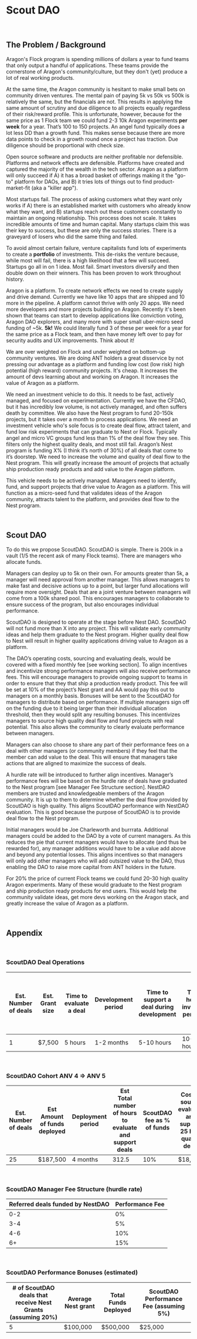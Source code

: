 # Scout DAO

<br>

## The Problem / Background 

Aragon's Flock program is spending millions of dollars a year to fund teams that only output a handful of applications. These teams provide the cornerstone of Aragon's community/culture, but they don't (yet) produce a lot of real working products.

At the same time, the Aragon community is hesitant to make small bets on community driven ventures. The mental pain of paying 5k vs 50k vs 500k is relatively the same, but the financials are not. This results in applying the same amount of scrutiny and due diligence to all projects equally regardless of their risk/reward profile. This is unfortunate, however, because for the same price as 1 Flock team we could fund 2-3 10k Aragon experiments **per week** for a year. That’s 100 to 150 projects. An angel fund typically does a lot less DD than a growth fund. This makes sense because there are more data points to check in a growth round once a project has traction. Due diligence should be proportional with check size.

Open source software and products are neither profitable nor defensible. Platforms and network effects are defensible. Platforms have created and captured the majority of the wealth in the tech sector. Aragon as a platform will only succeed if A) it has a broad basket of offerings making it the "go-to" platform for DAOs, and B) it tries lots of things out to find product-market-fit (aka a "killer app").

Most startups fail. The process of asking customers what they want only works if A) there is an established market with customers who already know what they want, and B) startups reach out these customers constantly to maintain an ongoing relationship. This process does not scale. It takes incredible amounts of time and human capital. Many startups claim this was their key to success, but these are only the success stories. There is a graveyard of losers who did the same thing and failed.

To avoid almost certain failure, venture capitalists fund lots of experiments to create a **portfolio** of investments. This de-risks the venture because, while most will fail, there is a high likelihood that a few will succeed. Startups go all in on 1 idea. Most fail. Smart investors diversify and then double down on their winners. This has been proven to work throughout history. 

Aragon is a platform. To create network effects we need to create supply and drive demand. Currently we have like 10 apps that are shipped and 10 more in the pipeline. A platform cannot thrive with only 20 apps. We need more developers and more projects building on Aragon. Recently it's been shown that teams can start to develop applications like conviction voting, Aragon DAO explorers, and many more with super small uber-micro seed funding of ~5k. **5k!** We could literally fund 3 of these per week for a year for the same price as a Flock team, and then have money left over to pay for security audits and UX improvements. Think about it! 

We are over weighted on Flock and under weighted on bottom-up community ventures. We are doing ANT holders a great disservice by not pressing our advantage as a platform and funding low cost (low risk) high potential (high reward) community projects. It's cheap. It increases the amount of devs learning about and working on Aragon. It increases the value of Aragon as a platform.

We need an investment vehicle to do this. It needs to be fast, actively managed, and focused on experimentation. Currently we have the CFDAO, but it has incredibly low volume, is not actively managed, and often suffers death by committee. We also have the Nest program to fund 20-150k projects, but it takes over a month to process applications. We need an investment vehicle who's sole focus is to create deal flow, attract talent, and fund low risk experiments that can graduate to Nest or Flock. Typically angel and micro VC groups fund less than 1% of the deal flow they see. This filters only the highest quality deals, and most still fail. Aragon’s Nest program is funding X% (I think it’s north of 30%) of all deals that come to it’s doorstep. We need to increase the volume and quality of deal flow to the Nest program. This will greatly increase the amount of projects that actually ship production ready products and add value to the Aragon platform.

This vehicle needs to be actively managed. Managers need to identify, fund, and support projects that drive value to Aragon as a platform. This will function as a micro-seed fund that validates ideas of the Aragon community, attracts talent to the platform, and provides deal flow to the Nest program. 

<br>

## Scout DAO

To do this we propose ScoutDAO. ScoutDAO is simple. There is 200k in a vault (1/5 the recent ask of many Flock teams). There are managers who allocate funds. 

Managers can deploy up to 5k on their own. For amounts greater than 5k, a manager will need approval from another manager. This allows managers to make fast and decisive actions up to a point, but larger fund allocations will require more oversight. Deals that are a joint venture between managers will come from a 100k shared pool. This encourages managers to collaborate to ensure success of the program, but also encourages individual performance.

ScoutDAO is designed to operate at the stage before Nest DAO.  ScoutDAO will not fund more than X into any project. This will validate early community ideas and help them graduate to the Nest program. Higher quality deal flow to Nest will result in higher quality applications driving value to Aragon as a platform. 

The DAO’s operating costs, sourcing and evaluating deals, would be covered with a fixed monthly fee [see working section]. To align incentives and incentivize strong performance managers will also receive performance fees.  This will encourage managers to provide ongoing support to teams in order to ensure that they that ship a production ready product. This fee will be set at 10% of the project’s Nest grant and AA would pay this out to managers on a monthly basis. Bonuses will be sent to the ScoutDAO for managers to distribute based on performance. If multiple managers sign off on the funding due to it being larger than their individual allocation threshold, then they would split any resulting bonuses. This incentivizes managers to source high quality deal flow and fund projects with real potential. This also allows the community to clearly evaluate performance between managers.

Managers can also choose to share any part of their performance fees on a deal with other managers (or community members) if they feel that the member can add value to the deal. This will ensure that managers take actions that are aligned to maximize the success of deals. 

A hurdle rate will be introduced to further align incentives. Manager’s performance fees will be based on the hurdle rate of deals have graduated to the Nest program [see Manager Fee Structure section]. NestDAO members are trusted and knowledgeable members of the Aragon community. It is up to them to determine whether the deal flow provided by ScoutDAO is high quality. This aligns ScoutDAO performance with NestDAO evaluation. This is good because the purpose of ScoutDAO is to provide deal flow to the Nest program. 

Initial managers would be Joe Charleworth and burrrata. Additional managers could be added to the DAO by a vote of current managers. As this reduces the pie that current managers would have to allocate (and thus be rewarded for), any manager additions would have to be a value add above and beyond any potential losses. This aligns incentives so that managers will only add other managers who will add outsized value to the DAO, thus enabling the DAO to raise more capital from ANT holders in the future. 

For 20% the price of current Flock teams we could fund 20-30 high quality Aragon experiments. Many of these would graduate to the Nest program and ship production ready products for end users. This would help the community validate ideas, get more devs working on the Aragon stack, and greatly increase the value of Aragon as a platform. 

<br>

## Appendix

<br>

### ScoutDAO Deal Operations

| Est. Number of deals | Est. Grant size | Time to evaluate a deal | Development period | Time to support a deal during development | Total hours invested per deal | ScoutDAO fee as % of funds | Cost to source, evaluate, and support 1 high quality deal | 
|---|---|---|---|---|---|---|---|
| 1 | $7,500 | 5 hours | 1-2 months | 5-10 hours | 10-15 hours | 10% | $750 |

<br>

### ScoutDAO Cohort ANV 4 => ANV 5 

| Est. Number of deals | Est Amount of funds deployed | Deployment period | Est Total number of hours to evaluate and support deals | ScoutDAO fee as % of funds | Cost to source, evaluate, and support 25 high quality deals | 
|---|---|---|---|---|---|
| 25 | $187,500 | 4 months | 312.5 | 10% | $18,750 |

<br>

### ScoutDAO Manager Fee Structure (hurdle rate)

| Referred deals funded by NestDAO   | Performance Fee  |
|---|---|
| 0-2  | 0%  |
| 3-4  | 5%  |
| 4-6  | 10%  |
| 6+  | 15%  |

<br>

### ScoutDAO Performance Bonuses (estimated)

| # of ScoutDAO deals that receive Nest Grants (assuming 20%) | Average Nest grant | Total Funds Deployed | ScoutDAO Performance Fee (assuming 5%) |
|---|---|---|---|
| 5 | $100,000 | $500,000 | $25,000 |

<br>
